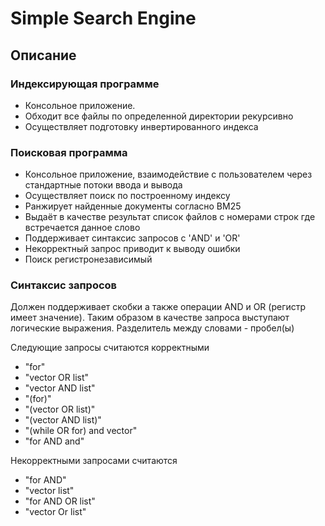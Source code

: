 
# Simple Search Engine

##  Описание

### Индексирующая программе

- Консольное приложение. 
- Обходит все файлы по определенной директории рекурсивно
- Осуществляет подготовку инвертированного индекса 

### Поисковая программа

- Консольное приложение, взаимодействие с пользователем через стандартные потоки ввода и вывода
- Осуществляет поиск по построенному индексу
- Ранжирует найденные документы согласно BM25
- Выдаёт в качестве результат список файлов с номерами строк где встречается данное слово
- Поддерживает синтаксис запросов с 'AND' и 'OR'
- Некорректный запрос приводит к выводу ошибки
- Поиск регистронезависимый

### Синтаксис запросов

Должен поддерживает скобки а также операции AND и OR (регистр имеет значение).
Таким образом в качестве запроса выступают логические выражения. Разделитель между словами - пробел(ы)

Следующие запросы считаются корректными

 - "for"
 - "vector OR list"
 - "vector AND list"
 - "(for)"
 - "(vector OR list)"
 - "(vector AND list)"
 - "(while OR for) and vector"
 - "for AND and"

Некорректными запросами считаются
 - "for AND"
 - "vector list"
 - "for AND OR list"
- "vector Or list"
